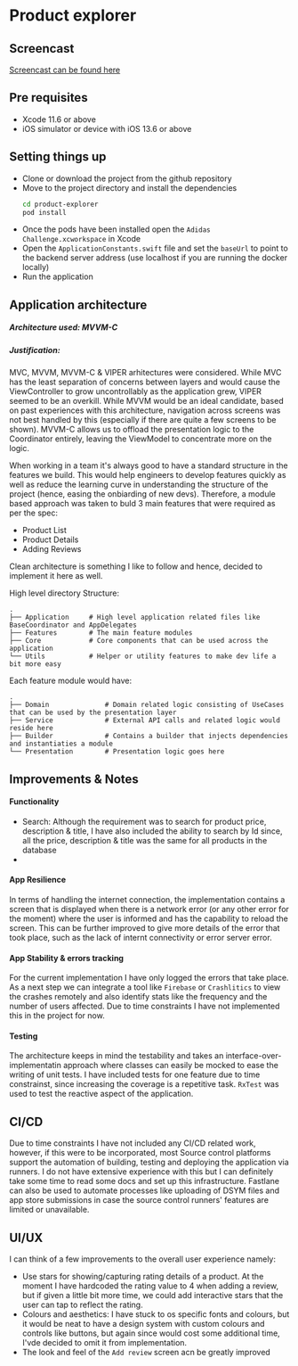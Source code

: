 # Product explorer

## Screencast

[Screencast can be found here](https://drive.google.com/file/d/1GZxLTHXBUdZtGtWCD64I40hreaW2A3TQ/view?usp=sharing)


## Pre requisites
- Xcode 11.6 or above
- iOS simulator or device with iOS 13.6 or above

## Setting things up
- Clone or download the project from the github repository
- Move to the project directory and install the dependencies
    ```sh
    cd product-explorer
    pod install
    ```
- Once the pods have been installed open the `Adidas Challenge.xcworkspace` in Xcode
- Open the `ApplicationConstants.swift` file and set the `baseUrl` to point to the backend server address (use localhost if you are running the docker locally)
- Run the application

## Application architecture
##### Architecture used: MVVM-C
##### Justification:
MVC, MVVM, MVVM-C & VIPER arhitectures were considered. While MVC has the least separation of concerns between layers and would cause the ViewController to grow uncontrollably as the application grew, VIPER seemed to be an overkill.
While MVVM would be an ideal candidate, based on past experiences with this architecture, navigation across screens was not best handled by this (especially if there are quite a few screens to be shown). MVVM-C allows us to offload the presentation logic to the Coordinator entirely, leaving the ViewModel to concentrate more on the logic.

When working in a team it's always good to have a standard structure in the features we build. This would help engineers to develop features quickly as well as reduce the learning curve in understanding the structure of the project (hence, easing the onbiarding of new devs). Therefore, a module based approach was taken to buld 3 main features that were required as per the spec:
- Product List
- Product Details
- Adding Reviews

Clean architecture is something I like to follow and hence, decided to implement it here as well.

High level directory Structure:

    .
    ├── Application     # High level application related files like BaseCoordinator and AppDelegates
    ├── Features        # The main feature modules
    ├── Core            # Core components that can be used across the application
    └── Utils		    # Helper or utility features to make dev life a bit more easy

Each feature module would have:

    .
    ├── Domain			    # Domain related logic consisting of UseCases that can be used by the presentation layer
    ├── Service			    # External API calls and related logic would reside here
    ├── Builder			    # Contains a builder that injects dependencies and instantiaties a module
    └── Presentation    	# Presentation logic goes here


## Improvements & Notes

#### Functionality

- Search: Although the requirement was to search for product price, description & title, I have also included the ability to search by Id since, all the price, description & title was the same for all products in the database
- 

#### App Resilience
In terms of handling the internet connection, the implementation contains a screen that is displayed when there is a network error (or any other error for the moment) where the user is informed and has the capability to reload the screen. This can be further improved to give more details of the error that took place, such as the lack of internt connectivity or error server error. 

#### App Stability & errors tracking
For the current implementation I have only logged the errors that take place. As a next step we can integrate a tool like `Firebase` or `Crashlitics` to view the crashes remotely and also identify stats like the frequency and the number of users affected. Due to time constraints I have not implemented this in the project for now.

#### Testing
The architecture keeps in mind the testability and takes an interface-over-implementatin approach where classes can easily be mocked to ease the writing of unit tests. I have included tests for one feature due to time constrainst, since increasing the coverage is a repetitive task. `RxTest` was used to test the reactive aspect of the application.


## CI/CD
Due to time constraints I have not included any CI/CD related work, however, if this were to be incorporated, most Source control platforms support the automation of building, testing and deploying the application via runners. I do not have extensive experience with this but I can definitely take some time to read some docs and set up this infrastructure. Fastlane can also be used to automate processes like uploading of DSYM files and app store submissions in case the source control runners' features are limited or unavailable.

## UI/UX
I can think of a few improvements to the overall user experience namely:

- Use stars for showing/capturing rating details of a product. At the moment I have hardcoded the rating value to 4 when adding a review, but if given a little bit more time, we could add interactive stars that the user can tap to reflect the rating.
- Colours and aesthetics: I have stuck to os specific fonts and colours, but it would be neat to have a design system with custom colours and controls like buttons, but again since would cost some additional time, I'vde decided to omit it from implementation.
- The look and feel of the `Add review` screen acn be greatly improved
